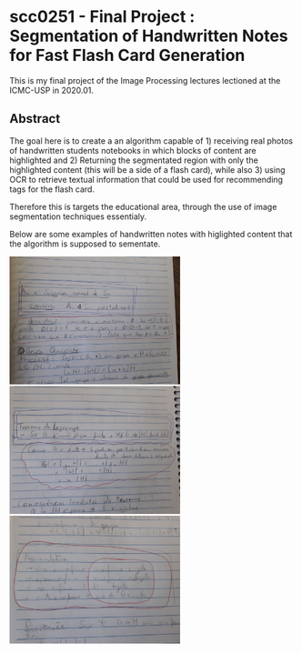 # scc0251 - Final Project : Segmentation of Handwritten Notes for Fast Flash Card Generation

This is my final project of the Image Processing lectures lectioned at the ICMC-USP in 2020.01.

## Abstract

The goal here is to create a an algorithm capable of 1) receiving real photos of handwritten students notebooks in which blocks of content are highlighted and 2) Returning the segmentated region with only the highlighted content (this will be a side of a flash card), while also 3) using OCR to retrieve textual information that could be used for recommending tags for the flash card.

Therefore this is targets the educational area, through the use of image segmentation techniques essentialy. 

Below are some examples of handwritten notes with higlighted content that the algorithm is supposed to sementate.

<img src="images/abstract_ex01.jpg" width="300">

<img src="images/abstract_ex02.jpg" width="300">

<img src="images/abstract_ex03.jpg" width="300">
